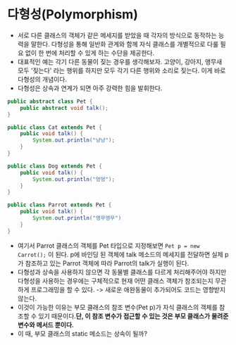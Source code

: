 # 다형성(Polymorphism)

- 서로 다른 클래스의 객체가 같은 메세지를 받았을 때 각자의 방식으로 동작하는 능력을 말한다. 다형성을 통해 일반화 관계와 함께 자식 클래스를 개별적으로 다룰 필요 없이 한 번에 처리할 수 있게 하는 수단을 제공한다.
- 대표적인 예는 각기 다른 동물이 짖는 경우를 생각해보자. 고양이, 강아지, 앵무새 모두 '짖는다' 라는 행위를 하지만 모두 각기 다른 행위와 소리로 짖는다. 이게 바로 다형성의 개념이다.
- 다형성은 상속과 연계가 되면 아주 강력한 힘을 발휘한다. 

```java
public abstract class Pet {
    public abstract void talk();
}

public class Cat extends Pet {
    public void talk() {
        System.out.println("냥냥");
    }
}

public class Dog extends Pet {
    public void talk() {
        System.out.println("멍멍");
    }
}

public class Parrot extends Pet {
    public void talk() {
        System.out.println("앵무앵무")
    }
}
```

- 여기서 Parrot 클래스의 객체를 Pet 타입으로 지정해보면 ```Pet p = new Carrot();``` 이 된다. p에 바인딩 된 객체에 talk 메소드의 메세지를 전달하면 실제 p가 참조하고 있는 Parrot 객체에 따라 Parrot의 talk가 실행이 된다. 
- 다형성과 상속을 사용하지 않으면 각 동물별 클래스를 다르게 처리해주어야 하지만 다형성을 사용하는 경우에는 구체적으로 현재 어떤 클래스 객체가 참조되는지 무관하게 프로그래밍을 할 수 있다. -> 새로운 애완동물이 추가되어도 코드는 영향받지 않는다. 
- 이것이 가능한 이유는 부모 클래스의 참조 변수(Pet p)가 자식 클래스의 객체를 참조할 수 있기 때문이다.**단, 이 참조 변수가 접근할 수 있는 것은 부모 클래스가 물려준 변수와 메서드 뿐이다.**
- 이 때, 부모 클래스의 static 메소드는 상속이 될까?
